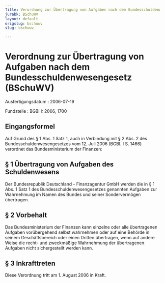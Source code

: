 ```yaml
---
Title: Verordnung zur Übertragung von Aufgaben nach dem Bundesschuldenwesengesetz
jurabk: BSchuWV
layout: default
origslug: bschuwv
slug: bschuwv

---
```


# Verordnung zur Übertragung von Aufgaben nach dem Bundesschuldenwesengesetz (BSchuWV)

Ausfertigungsdatum
:   2006-07-19

Fundstelle
:   BGBl I: 2006, 1700



## Eingangsformel

Auf Grund des § 1 Abs. 1 Satz 1, auch in Verbindung mit § 2 Abs. 2 des Bundesschuldenwesengesetzes vom 12. Juli 2006 (BGBl. I S. 1466) verordnet das Bundesministerium der Finanzen:


## § 1 Übertragung von Aufgaben des Schuldenwesens

Der Bundesrepublik Deutschland - Finanzagentur GmbH werden die in § 1 Abs. 1 Satz 1 des Bundesschuldenwesengesetzes genannten Aufgaben zur Wahrnehmung im Namen des Bundes und seiner Sondervermögen übertragen.


## § 2 Vorbehalt

Das Bundesministerium der Finanzen kann einzelne oder alle übertragenen Aufgaben vorübergehend selbst wahrnehmen oder auf eine Behörde in seinem Geschäftsbereich oder einen Dritten übertragen, wenn auf andere Weise die recht- und zweckmäßige Wahrnehmung der übertragenen Aufgaben nicht sichergestellt werden kann.


## § 3 Inkrafttreten

Diese Verordnung tritt am 1. August 2006 in Kraft.

